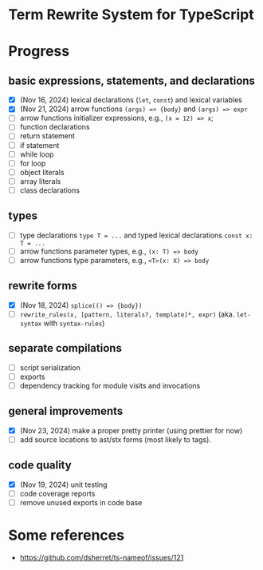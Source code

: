 # Term Rewrite System for TypeScript

# Progress

## basic expressions, statements, and declarations

- [x] (Nov 16, 2024) lexical declarations (`let`, `const`) and lexical variables
- [x] (Nov 21, 2024) arrow functions `(args) => {body}` and `(args) => expr`
- [ ] arrow functions initializer expressions, e.g., `(x = 12) => x`;
- [ ] function declarations
- [ ] return statement
- [ ] if statement
- [ ] while loop
- [ ] for loop
- [ ] object literals
- [ ] array literals
- [ ] class declarations

## types

- [ ] type declarations `type T = ...` and typed lexical declarations `const x: T = ...`
- [ ] arrow functions parameter types, e.g., `(x: T) => body`
- [ ] arrow functions type parameters, e.g., `<T>(x: X) => body`

## rewrite forms

- [x] (Nov 18, 2024) `splice(() => {body})`
- [ ] `rewrite_rules(x, [pattern, literals?, template]*, expr)` (aka. `let-syntax` with `syntax-rules`)

## separate compilations

- [ ] script serialization
- [ ] exports
- [ ] dependency tracking for module visits and invocations

## general improvements

- [x] (Nov 23, 2024) make a proper pretty printer (using prettier for now)
- [ ] add source locations to ast/stx forms (most likely to tags).

## code quality

- [x] (Nov 19, 2024) unit testing
- [ ] code coverage reports
- [ ] remove unused exports in code base

# Some references

- https://github.com/dsherret/ts-nameof/issues/121

